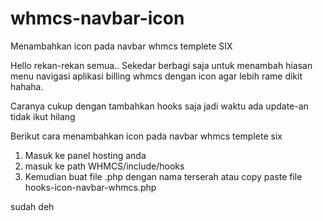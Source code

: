 # whmcs-navbar-icon
Menambahkan icon pada navbar whmcs templete SIX

Hello rekan-rekan semua..
Sekedar berbagi saja untuk menambah hiasan menu navigasi aplikasi billing whmcs dengan icon agar lebih rame dikit hahaha.

Caranya cukup dengan tambahkan hooks saja jadi waktu ada update-an tidak ikut hilang

Berikut cara menambahkan icon pada navbar whmcs templete six
1. Masuk ke panel hosting anda
2. masuk ke path WHMCS/include/hooks
3. Kemudian buat file .php dengan nama terserah atau copy paste file hooks-icon-navbar-whmcs.php

sudah deh
